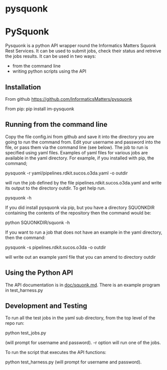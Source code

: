 # pysquonk
PySquonk
========

Pysquonk is a python API wrapper round the Informatics Matters Squonk Rest
 Services. It can be used to submit jobs, check their status and retreive
the jobs results. It can be used in two ways:
- from the command line
- writing python scripts using the API


Installation
------------

From github https://github.com/InformaticsMatters/pysquonk

From pip:
  pip install im-pysquonk

Running from the command line
-----------------------------

Copy the file config.ini from github and save it into the directory you are going to run the command from. Edit your username and password into the file, or
pass them via the command line (see below). The job to run is specified using
yaml files. Examples of yaml files for various jobs are available in the yaml
directory. For example, if you installed with pip, the command;

  pysquonk -r yaml/pipelines.rdkit.sucos.o3da.yaml -o outdir

will run the job defined by the file pipelines.rdkit.sucos.o3da.yaml and write its output to the directory outdir. To get help run.

  pysquonk -h

If you did install pysquonk via pip, but you have a directory SQUONKDIR containing the contents of the repository then the command would be:

  python SQUONKDIR/squonk -h

If you want to run a job that does not have an example in the yaml directory,
then the command:

  pysquonk -s pipelines.rdkit.sucos.o3da -o outdir

will write out an example yaml file that you can amend to directory outdir

Using the Python API
--------------------

The API documentation is in [doc/squonk.md](doc/squonk.md). There is an example program in test_harness.py


Development and Testing
-----------------------

To run all the test jobs in the yaml sub directory, from the top level of the repo run:

  python test_jobs.py

(will prompt for username and password). -r option will run one of the jobs.

To run the script that executes the API functions:

  python test_harness.py
(will prompt for username and password).
